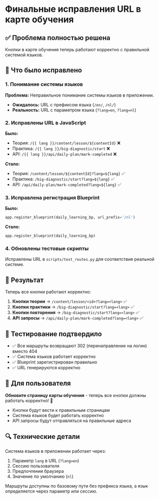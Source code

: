 # Финальные исправления URL в карте обучения

## ✅ Проблема полностью решена

Кнопки в карте обучения теперь работают корректно с правильной системой языков.

## 🔧 Что было исправлено

### 1. Понимание системы языков
**Проблема:** Неправильное понимание системы языков в приложении.
- **Ожидалось:** URL с префиксом языка (`/en/`, `/nl/`)
- **Реальность:** URL с параметром языка (`?lang=en`, `?lang=nl`)

### 2. Исправлены URL в JavaScript
**Было:**
- Теория: `/{{ lang }}/content/lesson/${contentId}` ❌
- Практика: `/{{ lang }}/big-diagnostic/start` ❌
- API: `/{{ lang }}/api/daily-plan/mark-completed` ❌

**Стало:**
- Теория: `/content/lesson/${contentId}?lang=${lang}` ✅
- Практика: `/big-diagnostic/start?lang=${lang}` ✅
- API: `/api/daily-plan/mark-completed?lang=${lang}` ✅

### 3. Исправлена регистрация Blueprint
**Было:**
```python
app.register_blueprint(daily_learning_bp, url_prefix='/nl')
```

**Стало:**
```python
app.register_blueprint(daily_learning_bp)
```

### 4. Обновлены тестовые скрипты
Исправлены URL в `scripts/test_routes.py` для соответствия реальной системе.

## 🎯 Результат

Теперь все кнопки работают корректно:

1. **Кнопки теории** → `/content/lesson/<id>?lang=<lang>` ✅
2. **Кнопки практики** → `/big-diagnostic/start?lang=<lang>` ✅
3. **Кнопки повторения** → `/big-diagnostic/start?lang=<lang>` ✅
4. **API запросы** → `/api/daily-plan/mark-completed?lang=<lang>` ✅

## 🧪 Тестирование подтвердило

- ✅ Все маршруты возвращают 302 (перенаправление на логин) вместо 404
- ✅ Система языков работает корректно
- ✅ Blueprint зарегистрирован правильно
- ✅ URL генерируются корректно

## 📝 Для пользователя

**Обновите страницу карты обучения** - теперь все кнопки должны работать корректно! 🚀

- Кнопки будут вести к правильным страницам
- Система языков будет работать корректно
- API запросы будут отправляться на правильные адреса

## 🔍 Технические детали

Система языков в приложении работает через:
1. Параметр `lang` в URL (`?lang=en`)
2. Сессию пользователя
3. Предпочтения браузера
4. Значение по умолчанию (`nl`)

Маршруты доступны по базовому пути без префикса языка, а язык определяется через параметр или сессию. 